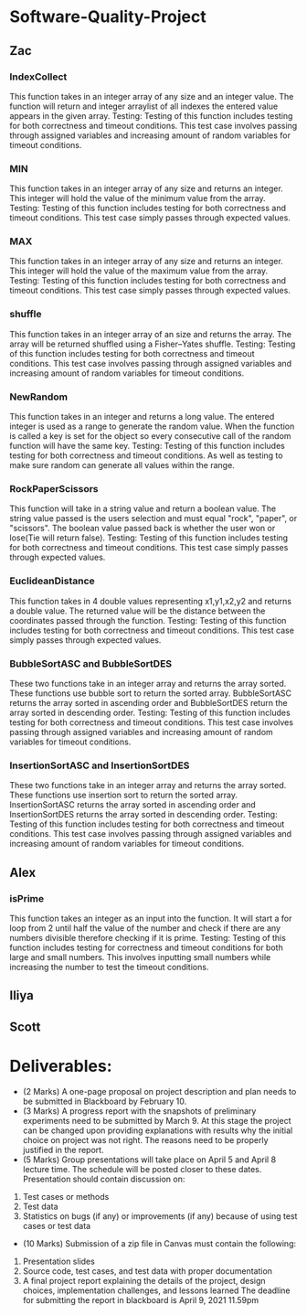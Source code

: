 # Software-Quality-Project

## Zac

### IndexCollect
This function takes in an integer array of any size and an integer value. The function will return and integer arraylist of all indexes the entered value appears in the given array.
Testing:
Testing of this function includes testing for both correctness and timeout conditions. This test case involves passing through assigned variables and increasing amount of random variables for timeout conditions.

### MIN
This function takes in an integer array of any size and returns an integer. This integer will hold the value of the minimum value from the array.
Testing:
Testing of this function includes testing for both correctness and timeout conditions. This test case simply passes through expected values.

### MAX
This function takes in an integer array of any size and returns an integer. This integer will hold the value of the maximum value from the array.
Testing:
Testing of this function includes testing for both correctness and timeout conditions. This test case simply passes through expected values.

### shuffle
This function takes in an integer array of an size and returns the array. The array will be returned shuffled using a Fisher–Yates shuffle.
Testing:
Testing of this function includes testing for both correctness and timeout conditions. This test case involves passing through assigned variables and increasing amount of random variables for timeout conditions.

### NewRandom
This function takes in an integer and returns a long value. The entered integer is used as a range to generate the random value. When the function is called a key is set for the object so every consecutive call of the random function will have the same key.
Testing:
Testing of this function includes testing for both correctness and timeout conditions. As well as testing to make sure random can generate all values within the range.

### RockPaperScissors
This function will take in a string value and return a boolean value. The string value passed is the users selection and must equal "rock", "paper", or "scissors". The boolean value passed back is whether the user won or lose(Tie will return false).
Testing:
Testing of this function includes testing for both correctness and timeout conditions. This test case simply passes through expected values.

### EuclideanDistance
This function takes in 4 double values representing x1,y1,x2,y2 and returns a double value. The returned value will be the distance between the coordinates passed through the function.
Testing:
Testing of this function includes testing for both correctness and timeout conditions. This test case simply passes through expected values.

### BubbleSortASC and BubbleSortDES
These two functions take in an integer array and returns the array sorted. These functions use bubble sort to return the sorted array. BubbleSortASC returns the array sorted in ascending order and BubbleSortDES return the array sorted in descending order.
Testing:
Testing of this function includes testing for both correctness and timeout conditions. This test case involves passing through assigned variables and increasing amount of random variables for timeout conditions.

### InsertionSortASC and InsertionSortDES
These two functions take in an integer array and returns the array sorted. These functions use insertion sort to return the sorted array. InsertionSortASC returns the array sorted in ascending order and InsertionSortDES returns the array sorted in descending order.
Testing:
Testing of this function includes testing for both correctness and timeout conditions. This test case involves passing through assigned variables and increasing amount of random variables for timeout conditions.




## Alex
### isPrime
This function takes an integer as an input into the function. It will start a for loop from 2 until half the value of the number and check if there are any numbers divisible therefore checking if it is prime.
Testing:
Testing of this function includes testing for correctness and timeout conditions for both large and small numbers. This involves inputting small numbers while increasing the number to test the timeout conditions. 

## Iliya

## Scott




# Deliverables:

- (2 Marks) A one-page proposal on project description and plan needs to be submitted in
Blackboard by February 10.
- (3 Marks) A progress report with the snapshots of preliminary experiments need to be
submitted by March 9. At this stage the project can be changed upon providing explanations
with results why the initial choice on project was not right. The reasons need to be properly
justified in the report.
- (5 Marks) Group presentations will take place on April 5 and April 8 lecture time. The schedule
will be posted closer to these dates. Presentation should contain discussion on:
1. Test cases or methods
2. Test data
3. Statistics on bugs (if any) or improvements (if any) because of using test cases or test data
- (10 Marks) Submission of a zip file in Canvas must contain the following:
1. Presentation slides
2. Source code, test cases, and test data with proper documentation
3. A final project report explaining the details of the project, design choices, implementation
challenges, and lessons learned
The deadline for submitting the report in blackboard is April 9, 2021 11.59pm
